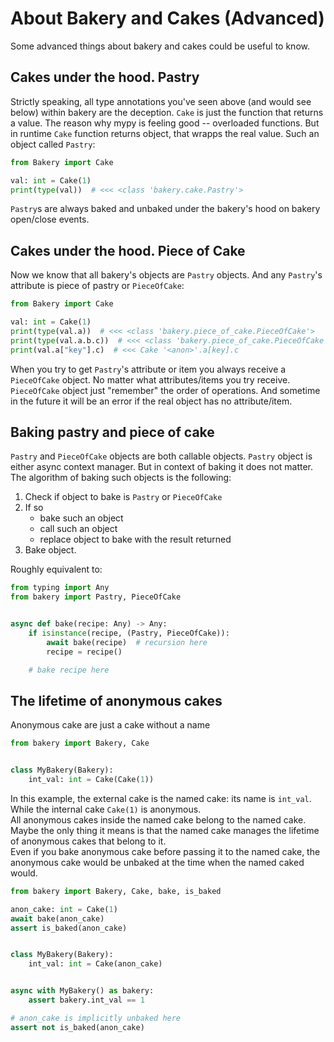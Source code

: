 # About Bakery and Cakes (Advanced)

Some advanced things about bakery and cakes could be useful to know.

## Cakes under the hood. Pastry
Strictly speaking, all type annotations you've seen above (and would see below) within bakery are the deception. `Cake` is just the function that returns a value. The reason why mypy is feeling good -- overloaded functions. But in runtime `Cake` function returns object, that wrapps the real value. Such an object called `Pastry`:
```python
from Bakery import Cake

val: int = Cake(1)
print(type(val))  # <<< <class 'bakery.cake.Pastry'>
```
`Pastry`s are always baked and unbaked under the bakery's hood on bakery open/close events.   

## Cakes under the hood. Piece of Cake
Now we know that all bakery's objects are `Pastry` objects. And any `Pastry`'s attribute is piece of pastry or `PieceOfCake`:
```python
from Bakery import Cake

val: int = Cake(1)
print(type(val.a))  # <<< <class 'bakery.piece_of_cake.PieceOfCake'>
print(type(val.a.b.c))  # <<< <class 'bakery.piece_of_cake.PieceOfCake'>
print(val.a["key"].c)  # <<< Cake '<anon>'.a[key].c
```
When you try to get `Pastry`'s attribute or item you always receive a `PieceOfCake` object. No matter what attributes/items you try receive. `PieceOfCake` object just "remember" the order of operations. And sometime in the future it will be an error if the real object has no attribute/item.

## Baking pastry and piece of cake
`Pastry` and `PieceOfCake` objects are both callable objects. `Pastry` object is either async context manager. But in context of baking it does not matter. The algorithm of baking such objects is the following:  

1. Check if object to bake is `Pastry` or `PieceOfCake`
2. If so
    - bake such an object
    - call such an object
    - replace object to bake with the result returned
3. Bake object.

Roughly equivalent to:
```python
from typing import Any
from bakery import Pastry, PieceOfCake


async def bake(recipe: Any) -> Any:
    if isinstance(recipe, (Pastry, PieceOfCake)):
        await bake(recipe)  # recursion here
        recipe = recipe()

    # bake recipe here
```

## The lifetime of anonymous cakes
Anonymous cake are just a cake without a name
```python
from bakery import Bakery, Cake


class MyBakery(Bakery):
    int_val: int = Cake(Cake(1))
```
In this example, the external cake is the named cake: its name is `int_val`. While the internal cake `Cake(1)` is anonymous.   
All anonymous cakes inside the named cake belong to the named cake. Maybe the only thing it means is that the named cake manages the lifetime of anonymous cakes that belong to it.    
Even if you bake anonymous cake before passing it to the named cake, the anonymous cake would be unbaked at the time when the named caked would.
```python
from bakery import Bakery, Cake, bake, is_baked

anon_cake: int = Cake(1)
await bake(anon_cake)
assert is_baked(anon_cake)


class MyBakery(Bakery):
    int_val: int = Cake(anon_cake)


async with MyBakery() as bakery:
    assert bakery.int_val == 1

# anon_cake is implicitly unbaked here
assert not is_baked(anon_cake)
```


